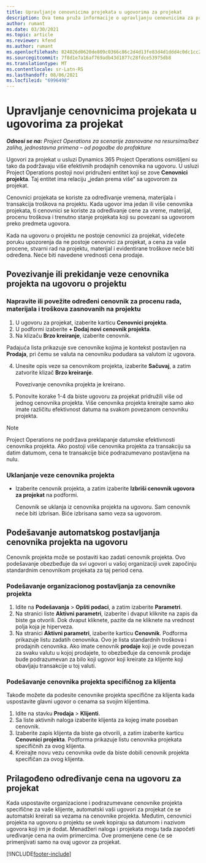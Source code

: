 ```yaml
---
title: Upravljanje cenovnicima projekata u ugovorima za projekat
description: Ova tema pruža informacije o upravljanju cenovnicima za projekat na ugovorima za projekat.
author: rumant
ms.date: 03/30/2021
ms.topic: article
ms.reviewer: kfend
ms.author: rumant
ms.openlocfilehash: 824026d0620de809c0366c86c2d4d13fe83d4d1ddd4c0dc1cc2645ff712705d5
ms.sourcegitcommit: 7f8d1e7a16af769adb43d1877c28fdce53975db8
ms.translationtype: MT
ms.contentlocale: sr-Latn-RS
ms.lasthandoff: 08/06/2021
ms.locfileid: "6996498"
---
```

# <a name="manage-project-price-lists-on-project-contracts"></a>Upravljanje cenovnicima projekata u ugovorima za projekat

_**Odnosi se na:** Project Operations za scenarije zasnovane na resursima/bez zaliha, jednostavna primena – od pogodbe do profakture_

Ugovori za projekat u usluzi Dynamics 365 Project Operations osmišljeni su tako da podržavaju više efektivnih prodajnih cenovnika na ugovoru. U usluzi Project Operations postoji novi pridruženi entitet koji se zove **Cenovnici projekta**. Taj entitet ima relaciju „jedan prema više“ sa ugovorom za projekat.

Cenovnici projekata se koriste za određivanje vremena, materijala i transakcija troškova na projektu. Kada ugovor ima jedan ili više cenovnika projekata, ti cenovnici se koriste za određivanje cene za vreme, materijal, procenu troškova i trenutno stanje projekata koji su povezani sa ugovorom preko predmeta ugovora.

Kada na ugovoru o projektu ne postoje cenovnici za projekat, videćete poruku upozorenja da ne postoje cenovnici za projekat, a cena za vaše procene, stvarni rad na projektu, materijal i evidentirane troškove neće biti određena. Neće biti navedene vrednosti cena prodaje.

## <a name="associate-or-unassociate-a-project-price-list-on-a-project-contract"></a>Povezivanje ili prekidanje veze cenovnika projekta na ugovoru o projektu

### <a name="create-or-associate-a-specific-price-list-for-estimating-project-based-work-material-and-expenses"></a>Napravite ili povežite određeni cenovnik za procenu rada, materijala i troškova zasnovanih na projektu

1. U ugovoru za projekat, izaberite karticu **Cenovnici projekta**.
2. U podformi izaberite **+ Dodaj novi cenovnik projekta**.
3. Na klizaču **Brzo kreiranje**, izaberite cenovnik. 

  Padajuća lista prikazuje sve cenovnike kojima je kontekst postavljen na **Prodaja**, pri čemu se valuta na cenovniku podudara sa valutom iz ugovora.
  
4. Unesite opis veze sa cenovnikom projekta, izaberite **Sačuvaj**, a zatim zatvorite klizač **Brzo kreiranje**.

   Povezivanje cenovnika projekta je kreirano.
   
5. Ponovite korake 1-4 da biste ugovoru za projekat pridružili više od jednog cenovnika projekta. Više cenovnika projekta kreirajte samo ako imate različitu efektivnost datuma na svakom povezanom cenovniku projekta.

> [!NOTE]
> Project Operations ne podržava preklapanje datumske efektivnosti cenovnika projekta. Ako postoji više cenovnika projekta za transakciju sa datim datumom, cena te transakcije biće podrazumevano postavljena na nulu.

### <a name="remove-a-project-price-list-association"></a>Uklanjanje veze cenovnika projekta

- Izaberite cenovnik projekta, a zatim izaberite **Izbriši cenovnik ugovora za projekat** na podformi. 

  Cenovnik se uklanja iz cenovnika projekta na ugovoru. Sam cenovnik neće biti izbrisan. Biće izbrisana samo veza sa ugovorom.

## <a name="set-up-automatic-defaulting-of-project-price-lists-on-a-contract"></a>Podešavanje automatskog postavljanja cenovnika projekta na ugovoru

Cenovnik projekta može se postaviti kao zadati cenovnik projekta. Ovo podešavanje obezbeđuje da svi ugovori u vašoj organizaciji uvek započinju standardnim cenovnikom projekata za taj period cena.

### <a name="set-up-the-organizational-default-for-project-price-lists"></a>Podešavanje organizacionog postavljanja za cenovnike projekta

1. Idite na **Podešavanja** > **Opšti podaci**, a zatim izaberite **Parametri**.
2. Na stranici liste **Aktivni parametri**, izaberite i dvaput kliknite na zapis da biste ga otvorili. Dok dvaput kliknete, pazite da ne kliknete na vrednost polja koja je hiperveza. 
3. Na stranici **Aktivni parametri**, izaberite karticu **Cenovnik**. Podforma prikazuje listu zadatih cenovnika. Ovo je lista standardnih troškova i prodajnih cenovnika. Ako imate cenovnik **prodaje** koji je ovde povezan za svaku valutu u kojoj prodajete, to obezbeđuje da cenovnik prodaje bude podrazumevan za bilo koji ugovor koji kreirate za klijente koji obavljaju transakcije u toj valuti.

### <a name="set-up-a-customer-specific-project-price-list"></a>Podešavanje cenovnika projekta specifičnog za klijenta

Takođe možete da podesite cenovnike projekta specifične za klijenta kada uspostavite glavni ugovor o cenama sa svojim klijentima.

1. Idite na stavku **Prodaja** > **Klijenti**.
2. Sa liste aktivnih naloga izaberite klijenta za kojeg imate poseban cenovnik.
3. Izaberite zapis klijenta da biste ga otvorili, a zatim izaberite karticu **Cenovnici projekta**. Podforma prikazuje listu cenovnika projekata specifičnih za ovog klijenta. 
4. Kreirajte novu vezu cenovnika ovde da biste dobili cenovnik projekta specifičan za ovog klijenta.

## <a name="custom-pricing-on-a-project-contract"></a>Prilagođeno određivanje cena na ugovoru za projekat

Kada uspostavite organizacione i podrazumevane cenovnike projekta specifične za vaše klijente, automatski vaši ugovori za projekat će se automatski kreirati sa vezama na cenovnike projekta. Međutim, cenovnici projekta na ugovoru o projektu se uvek kopiraju sa datumom i nazivom ugovora koji im je dodat. Menadžeri naloga i projekata mogu tada započeti uređivanje cena na ovim primercima. Ove promenjene cene će se primenjivati samo na ovaj ugovor za projekat.


[!INCLUDE[footer-include](../includes/footer-banner.md)]
